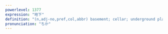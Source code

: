 ```yaml
---
powerlevel: 1377
expression: "地下"
definition: "(n,adj-no,pref,col,abbr) basement; cellar; underground place; underground; below ground; secret; under cover; underground (railway); subway; metro; (P)"
pronunciation: "ちか"
---
```

